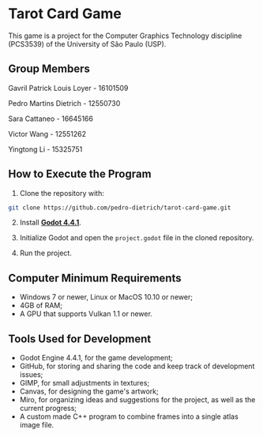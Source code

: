 # Tarot Card Game

This game is a project for the Computer Graphics Technology discipline
(PCS3539) of the University of São Paulo (USP).


## Group Members

Gavril Patrick Louis Loyer - 16101509

Pedro Martins Dietrich - 12550730

Sara Cattaneo - 16645166

Victor Wang - 12551262

Yingtong Li - 15325751


## How to Execute the Program

1. Clone the repository with:

```bash
git clone https://github.com/pedro-dietrich/tarot-card-game.git
```

2. Install [**Godot 4.4.1**](https://godotengine.org/).

3. Initialize Godot and open the `project.godot` file in the cloned repository.

4. Run the project.


## Computer Minimum Requirements

- Windows 7 or newer, Linux or MacOS 10.10 or newer;
- 4GB of RAM;
- A GPU that supports Vulkan 1.1 or newer.


## Tools Used for Development

- Godot Engine 4.4.1, for the game development;
- GitHub, for storing and sharing the code and keep track of development issues;
- GIMP, for small adjustments in textures;
- Canvas, for designing the game's artwork;
- Miro, for organizing ideas and suggestions for the project, as well as the current progress;
- A custom made C++ program to combine frames into a single atlas image file.
